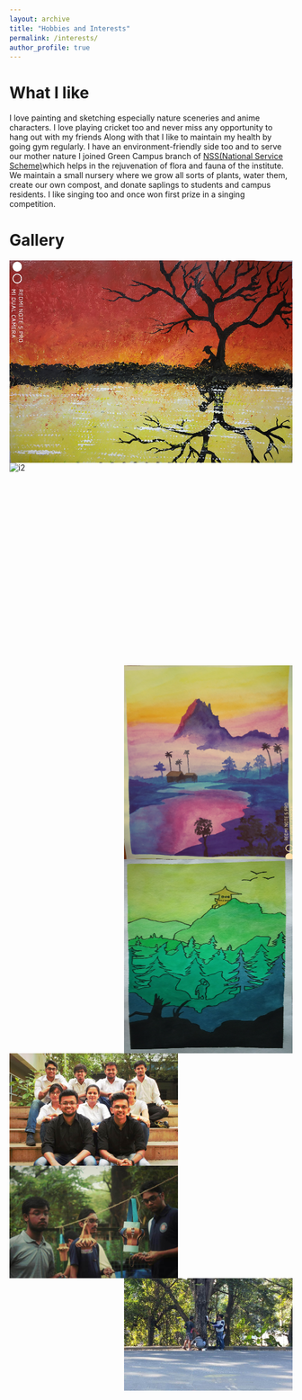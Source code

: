 ```yaml
---
layout: archive
title: "Hobbies and Interests"
permalink: /interests/
author_profile: true
---
```

# What I like
I love painting and sketching especially nature sceneries and anime characters. I love playing cricket too and never miss any opportunity to hang out with my friends
Along with that I like to maintain my health by going gym regularly. I have an environment-friendly side too and to serve our mother nature 
I joined Green Campus branch of [NSS(National Service Scheme)](https://nss.iitb.ac.in/home/)which helps in the rejuvenation of flora and 
fauna of the institute.  We maintain a small nursery where we grow all sorts of plants, water them, create our own compost, and donate saplings to 
students and campus residents. I like singing too and once won first prize in a singing competition. 

# Gallery
<div class="row">
  <div class="column">
    <img align="left" src="/images/Image1.jpg" alt="i1" width="540"
         height="360">
  </div>
  <div class="column">
    <img align="right" src="/images/Image2.jpg" alt="i2" width="540"
         height="360">
  </div>
  
</div>

<div class="row">
  <div class="column">
    <img align="right" src="/images/Image3.jpg" alt="i4" width="300"
         height="345"/>
  </div>
  <div class="column">
    <img align="right" src="/images/Image6.jpg" alt="i6" width="300"
         height="345"/>
  </div>
 </div>
 
<div class="row">
  <div class="column">
    <img align="left" src="/images/Image9.jpg" alt="i7" width="300"
         height="200"/>
  </div>
  <div class="column">
    <img align="center" src="/images/Image10.jpg" alt="i8" width="300"
         height="200"/>
  </div>
  <div class="column">
    <img align="right" src="/images/Image11.jpg" alt="i9" width="300"
         height="200"/>
  </div>
</div>
